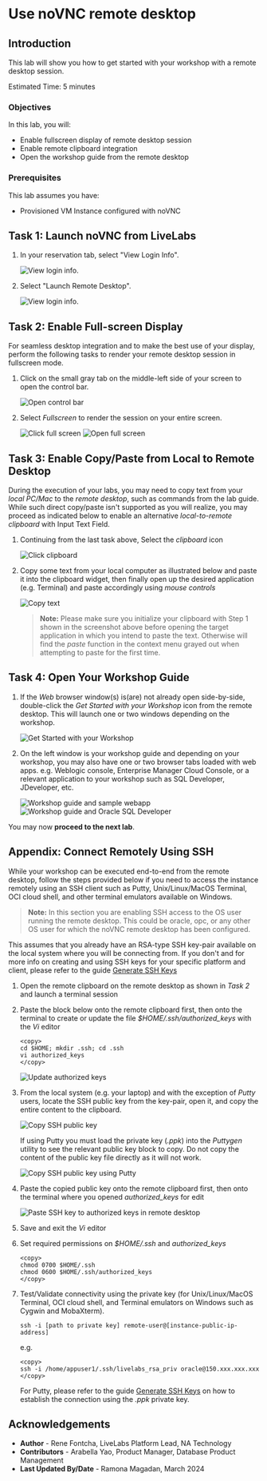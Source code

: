 # Use noVNC remote desktop

## Introduction
This lab will show you how to get started with your workshop with a remote desktop session.

Estimated Time: 5 minutes

### Objectives
In this lab, you will:
- Enable fullscreen display of remote desktop session
- Enable remote clipboard integration
- Open the workshop guide from the remote desktop

### Prerequisites

This lab assumes you have:
- Provisioned VM Instance configured with noVNC

## Task 1: Launch noVNC from LiveLabs

1. In your reservation tab, select "View Login Info".

    ![View login info.](./images/view-login-info.png)

2. Select "Launch Remote Desktop".

    ![View login info.](./images/launch-remote-desktop.png)

## Task 2: Enable Full-screen Display
For seamless desktop integration and to make the best use of your display, perform the following tasks to render your remote desktop session in fullscreen mode.

1. Click on the small gray tab on the middle-left side of your screen to open the control bar.

    ![Open control bar](./images/novnc-fullscreen-1.png " ")

2. Select *Fullscreen* to render the session on your entire screen.

    ![Click full screen](./images/novnc-fullscreen-2.png " ")
    ![Open full screen](./images/novnc-fullscreen-3.png " ")

## Task 3: Enable Copy/Paste from Local to Remote Desktop
During the execution of your labs, you may need to copy text from your *local PC/Mac* to the *remote desktop*, such as commands from the lab guide. While such direct copy/paste isn't supported as you will realize, you may proceed as indicated below to enable an alternative *local-to-remote clipboard* with Input Text Field.

1. Continuing from the last task above, Select the *clipboard* icon

    ![Click clipboard](./images/novnc-clipboard-1.png " ")

2. Copy some text from your local computer as illustrated below and paste it into the clipboard widget, then finally open up the desired application (e.g. Terminal) and paste accordingly using *mouse controls*

    ![Copy text](./images/novnc-clipboard-2.png " ")

    >**Note:** Please make sure you initialize your clipboard with Step 1 shown in the screenshot above before opening the target application in which you intend to paste the text. Otherwise will find the *paste* function in the context menu grayed out when attempting to paste for the first time.

## Task 4: Open Your Workshop Guide

1. If the *Web* browser window(s) is(are) not already open side-by-side, double-click the *Get Started with your Workshop* icon from the remote desktop. This will launch one or two windows depending on the workshop.

    ![Get Started with your Workshop](./images/novnc-launch-get-started-1.png " ")

2. On the left window is your workshop guide and depending on your workshop, you may also have one or two browser tabs loaded with web apps. e.g. Weblogic console, Enterprise Manager Cloud Console, or a relevant application to your workshop such as SQL Developer, JDeveloper, etc.

    ![Workshop guide and sample webapp](./images/novnc-launch-get-started-2.png " ")
    ![Workshop guide and Oracle SQL Developer](./images/novnc-launch-get-started-3.png " ")

You may now **proceed to the next lab**.

## Appendix: Connect Remotely Using SSH

While your workshop can be executed end-to-end from the remote desktop, follow the steps provided below if you need to access the instance remotely using an SSH client such as Putty, Unix/Linux/MacOS Terminal, OCI cloud shell, and other terminal emulators available on Windows.

>**Note:** In this section you are enabling SSH access to the OS user running the remote desktop. This could be oracle, opc, or any other OS user for which the noVNC remote desktop has been configured.

This assumes that you already have an RSA-type SSH key-pair available on the local system where you will be connecting from. If you don't and for more info on creating and using SSH keys for your specific platform and client, please refer to the guide [Generate SSH Keys](https://oracle-livelabs.github.io/common/labs/generate-ssh-key)

1. Open the remote clipboard on the remote desktop as shown in *Task 2* and launch a terminal session

2. Paste the block below onto the remote clipboard first, then onto the terminal to create or update the file *$HOME/.ssh/authorized_keys* with the *Vi* editor

    ```text
    <copy>
    cd $HOME; mkdir .ssh; cd .ssh
    vi authorized_keys
    </copy>
    ```

    ![Update authorized keys](./images/novnc-copy-pub-key-4.png " ")

3. From the local system (e.g. your laptop) and with the exception of *Putty* users, locate the SSH public key from the key-pair, open it, and copy the entire content to the clipboard.

    ![Copy SSH public key](./images/novnc-copy-pub-key-1.png " ")

    If using Putty you must load the private key (*.ppk*) into the *Puttygen* utility to see the relevant public key block to copy. Do not copy the content of the public key file directly as it will not work.

    ![Copy SSH public key using Putty](./images/novnc-copy-pub-key-2.png " ")

4. Paste the copied public key onto the remote clipboard first, then onto the terminal where you opened *authorized_keys* for edit

    ![Paste SSH key to authorized keys in remote desktop](./images/novnc-copy-pub-key-3.png " ")

5. Save and exit the *Vi* editor

6. Set required permissions on *$HOME/.ssh* and *authorized_keys*

    ```
    <copy>
    chmod 0700 $HOME/.ssh
    chmod 0600 $HOME/.ssh/authorized_keys
    </copy>
    ```

7. Test/Validate connectivity using the private key (for Unix/Linux/MacOS Terminal, OCI cloud shell, and Terminal emulators on Windows such as Cygwin and MobaXterm).

    ```text
    ssh -i [path to private key] remote-user@[instance-public-ip-address]
    ```

    e.g.
    ```text
    <copy>
    ssh -i /home/appuser1/.ssh/livelabs_rsa_priv oracle@150.xxx.xxx.xxx
    </copy>
    ```

    For Putty, please refer to the guide [Generate SSH Keys](https://oracle-livelabs.github.io/common/labs/generate-ssh-key) on how to establish the connection using the *.ppk* private key.

## Acknowledgements
* **Author** - Rene Fontcha, LiveLabs Platform Lead, NA Technology
* **Contributors** - Arabella Yao, Product Manager, Database Product Management
* **Last Updated By/Date** - Ramona Magadan, March 2024
